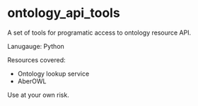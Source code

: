 # ontology_api_tools

A set of tools for programatic access to ontology resource API. 

Lanugauge: Python

Resources covered:

* Ontology lookup service
* AberOWL


Use at your own risk.
